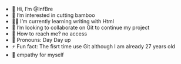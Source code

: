 - 🌝 Hi, I’m @InfBre
- 🤩 I’m interested in cutting bamboo
- 😶‍🌫️ I’m currently learning writing with Html
- 🥶 I’m looking to collaborate on Git to continue my project
- 🫣 How to reach me? no access
- 🤭 Pronouns: Day Day up
- ⚡ Fun fact: The fisrt time use Git although I am already 27 years old
- 🫥 empathy for myself

<!---
InfBre/InfBre is a ✨ special ✨ repository because its `README.md` (this file) appears on your GitHub profile.
You can click the Preview link to take a look at your changes.
--->
